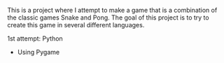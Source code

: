This is a project where I attempt to make a game that is a combination of the classic games Snake and Pong. 
The goal of this project is to try to create this game in several different languages.

1st attempt: Python
- Using Pygame
